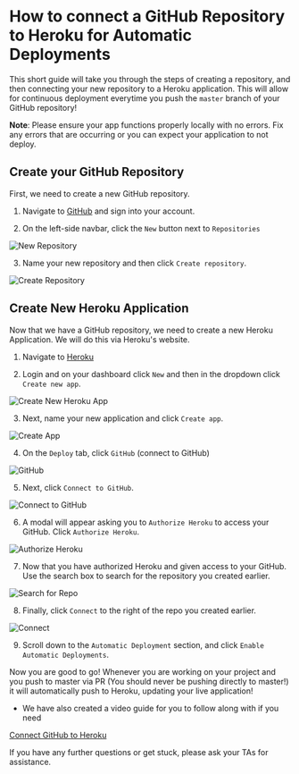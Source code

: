 # How to connect a GitHub Repository to Heroku for Automatic Deployments

This short guide will take you through the steps of creating a repository, and then connecting your new repository to a Heroku application. This will allow for continuous deployment everytime you push the `master` branch of your GitHub repository!

**Note**: Please ensure your app functions properly locally with no errors. Fix any errors that are occurring or you can expect your application to not deploy.

## Create your GitHub Repository

First, we need to create a new GitHub repository.

1. Navigate to [GitHub](https://www.github.com) and sign into your account.

2. On the left-side navbar, click the `New` button next to `Repositories`

![New Repository](./images/newRepository.png)

3. Name your new repository and then click `Create repository`.

![Create Repository](./images/createRepository.png)

## Create New Heroku Application

Now that we have a GitHub repository, we need to create a new Heroku Application. We will do this via Heroku's website.

1. Navigate to [Heroku](https://www.heroku.com)

2. Login and on your dashboard click `New` and then in the dropdown click `Create new app`.

![Create New Heroku App](./images/createRepository.png)

3. Next, name your new application and click `Create app`.

![Create App](./images/createApp.png)

4. On the `Deploy` tab, click `GitHub` (connect to GitHub)

![GitHub](./images/GitHub.png)

5. Next, click `Connect to GitHub`.

![Connect to GitHub](./images/connectGitHub.png)

6. A modal will appear asking you to `Authorize Heroku` to access your GitHub. Click `Authorize Heroku`.

![Authorize Heroku](./images/authorizeHeroku.png)

7. Now that you have authorized Heroku and given access to your GitHub. Use the search box to search for the repository you created earlier.

![Search for Repo](./images/repoSearch.png)

8. Finally, click `Connect` to the right of the repo you created earlier.

![Connect](./images/connect.png)

9. Scroll down to the `Automatic Deployment` section, and click `Enable Automatic Deployments`.

Now you are good to go! Whenever you are working on your project and you push to master via PR (You should never be pushing directly to master!) it will automatically push to Heroku, updating your live application!

- We have also created a video guide for you to follow along with if you need

[Connect GitHub to Heroku](https://youtu.be/GgNcs9zlFSA?list=PLOFmg4xbN_TPrB6w4rThsFanVxJI_SfER)

If you have any further questions or get stuck, please ask your TAs for assistance.
